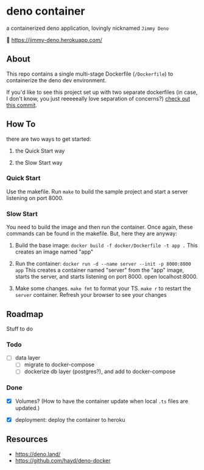 # deno container

a containerized deno application, lovingly nicknamed `Jimmy Deno`

🚀 <https://jimmy-deno.herokuapp.com/>

## About

This repo contains a single multi-stage Dockerfile (`/Dockerfile`) to containerize the deno dev environment.

If you'd like to see this project set up with two separate dockerfiles (in case, I don't know, you just reeeeeally love separation of concerns?) [check out this commit](https://github.com/chrisman/deno/tree/36c6d0be0e0c36a00308303d04c7763816e3c031).

## How To

there are two ways to get started:

1. the Quick Start way

2. the Slow Start way

### Quick Start

Use the makefile. Run `make` to build the sample project and start a server listening on port 8000.

### Slow Start

You need to build the image and then run the container. Once again, these commands can be found in the makefile. But, here they are anyway:

1. Build the base image: `docker build -f docker/Dockerfile -t app .` This creates an image named "app"

2. Run the container: `docker run -d --name server --init -p 8000:8000 app` This creates a container named "server" from the "app" image, starts the server, and starts listening on port 8000. open localhost:8000.

3. Make some changes. `make fmt` to format your TS. `make r` to restart the `server` container. Refresh your browser to see your changes

## Roadmap

Stuff to do

### Todo

- [ ] data layer
    - [ ] migrate to docker-compose
    - [ ] dockerize db layer (postgres?), and add to docker-compose

### Done
    
- [x] Volumes? (How to have the container update when local `.ts` files are updated.)

- [x] deployment: deploy the container to heroku

## Resources

- <https://deno.land/>
- <https://github.com/hayd/deno-docker>
